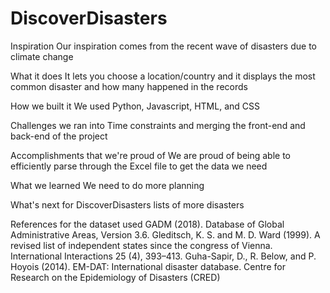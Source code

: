 # DiscoverDisasters

Inspiration
Our inspiration comes from the recent wave of disasters due to climate change

What it does
It lets you choose a location/country and it displays the most common disaster and how many happened in the records

How we built it
We used Python, Javascript, HTML, and CSS

Challenges we ran into
Time constraints and merging the front-end and back-end of the project

Accomplishments that we're proud of
We are proud of being able to efficiently parse through the Excel file to get the data we need

What we learned
We need to do more planning

What's next for DiscoverDisasters
lists of more disasters

References for the dataset used 
GADM (2018). Database of Global Administrative Areas, Version 3.6. Gleditsch, K. S. and M. D. Ward (1999). A revised list of independent states since the congress of Vienna. International Interactions 25 (4), 393–413. Guha-Sapir, D., R. Below, and P. Hoyois (2014). EM-DAT: International disaster database. Centre for Research on the Epidemiology of Disasters (CRED)
